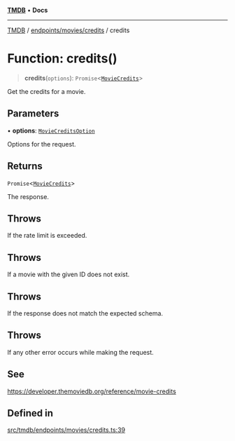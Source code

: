 [**TMDB**](../../../../README.md) • **Docs**

***

[TMDB](../../../../README.md) / [endpoints/movies/credits](../README.md) / credits

# Function: credits()

> **credits**(`options`): `Promise`\<[`MovieCredits`](../../../../structs/Schemas/type-aliases/MovieCredits.md)\>

Get the credits for a movie.

## Parameters

• **options**: [`MovieCreditsOption`](../type-aliases/MovieCreditsOption.md)

Options for the request.

## Returns

`Promise`\<[`MovieCredits`](../../../../structs/Schemas/type-aliases/MovieCredits.md)\>

The response.

## Throws

If the rate limit is exceeded.

## Throws

If a movie with the given ID does not exist.

## Throws

If the response does not match the expected schema.

## Throws

If any other error occurs while making the request.

## See

https://developer.themoviedb.org/reference/movie-credits

## Defined in

[src/tmdb/endpoints/movies/credits.ts:39](https://github.com/Norviah/media-hub/blob/d809718af017974e095f312fcfa8bfdf58d3e3e5/src/tmdb/endpoints/movies/credits.ts#L39)
